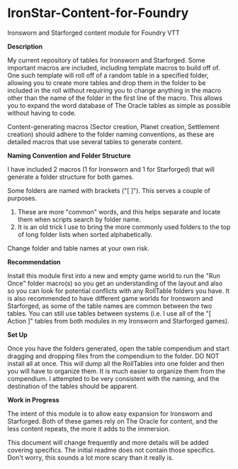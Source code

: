 # IronStar-Content-for-Foundry
Ironsworn and Starforged content module for Foundry VTT

**Description**

My current repository of tables for Ironsworn and Starforged. Some important macros are included, including template macros to build off of. One such template will roll off of a random table in a specified folder, allowing you to create more tables and drop them in the folder to be included in the roll without requiring you to change anything in the macro other than the name of the folder in the first line of the macro. This allows you to expand the word database of The Oracle tables as simple as possible without having to code.

Content-generating macros (Sector creation, Planet creation, Settlement creation) should adhere to the folder naming conventions, as these are detailed macros that use several tables to generate content.


**Naming Convention and Folder Structure**

I have included 2 macros (1 for Ironsworn and 1 for Starforged) that will generate a folder structure for both games.

Some folders are named with brackets ("[ ]"). This serves a couple of purposes.
1. These are more "common" words, and this helps separate and locate them when scripts search by folder name.
2. It is an old trick I use to bring the more commonly used folders to the top of long folder lists when sorted alphabetically.

Change folder and table names at your own risk.


**Recommendation**

Install this module first into a new and empty game world to run the "Run Once" folder macro(s) so you get an understanding of the layout and also so you can look for potential conflicts with any RollTable folders you have. It is also recommended to have different game worlds for Ironsworn and Starforged, as some of the table names are common between the two tables. You can still use tables between systems (i.e. I use all of the "[ Action ]" tables from both modules in my Ironsworn and Starforged games).


**Set Up**

Once you have the folders generated, open the table compendium and start dragging and dropping files from the compendium to the folder. DO NOT install all at once. This will dump all the RollTables into one folder and then you will have to organize them. It is much easier to organize them from the compendium. I attempted to be very consistent with the naming, and the destination of the tables should be apparent.


**Work in Progress**

The intent of this module is to allow easy expansion for Ironsworn and Starforged. Both of these games rely on The Oracle for content, and the less content repeats, the more it adds to the immersion.

This document will change frequently and more details will be added covering specifics. The initial readme does not contain those specifics. Don't worry, this sounds a lot more scary than it really is.


